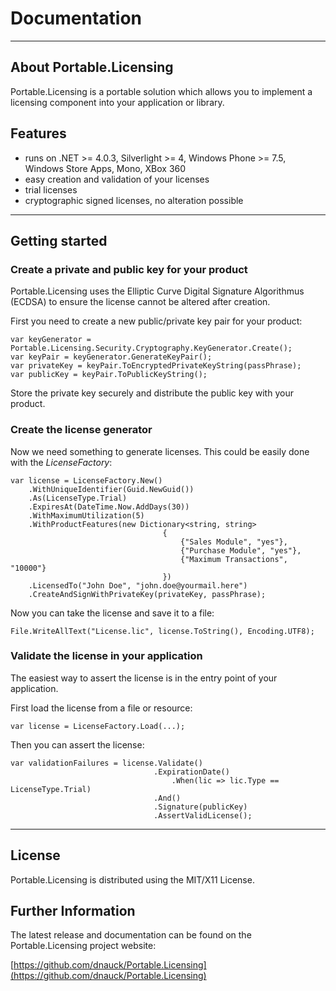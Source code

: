 # Documentation #

----------

## About Portable.Licensing ##

Portable.Licensing is a portable solution which allows you to implement a licensing component into your application or library.

## Features ##

- runs on .NET >= 4.0.3, Silverlight >= 4, Windows Phone >= 7.5, Windows Store Apps, Mono, XBox 360
- easy creation and validation of your licenses
- trial licenses
- cryptographic signed licenses, no alteration possible


----------


## Getting started ##
### Create a private and public key for your product ###

Portable.Licensing uses the Elliptic Curve Digital Signature Algorithmus (ECDSA) to ensure the license cannot be altered after creation.

First you need to create a new public/private key pair for your product:

    var keyGenerator = Portable.Licensing.Security.Cryptography.KeyGenerator.Create(); 
    var keyPair = keyGenerator.GenerateKeyPair(); 
    var privateKey = keyPair.ToEncryptedPrivateKeyString(passPhrase);  
    var publicKey = keyPair.ToPublicKeyString();

Store the private key securely and distribute the public key with your product.


### Create the license generator ###


Now we need something to generate licenses. This could be easily done with the *LicenseFactory*:

    var license = LicenseFactory.New()  
        .WithUniqueIdentifier(Guid.NewGuid())  
        .As(LicenseType.Trial)  
        .ExpiresAt(DateTime.Now.AddDays(30))  
        .WithMaximumUtilization(5)  
        .WithProductFeatures(new Dictionary<string, string>  
                                      {  
                                          {"Sales Module", "yes"},  
                                          {"Purchase Module", "yes"},  
                                          {"Maximum Transactions", "10000"}  
                                      })  
        .LicensedTo("John Doe", "john.doe@yourmail.here")  
        .CreateAndSignWithPrivateKey(privateKey, passPhrase);

Now you can take the license and save it to a file:

    File.WriteAllText("License.lic", license.ToString(), Encoding.UTF8);


### Validate the license in your application ###

The easiest way to assert the license is in the entry point of your application.

First load the license from a file or resource:

    var license = LicenseFactory.Load(...);

Then you can assert the license:

    var validationFailures = license.Validate()  
                                    .ExpirationDate()  
                                        .When(lic => lic.Type == LicenseType.Trial)  
                                    .And()  
                                    .Signature(publicKey)  
                                    .AssertValidLicense();

----------


## License ##

Portable.Licensing is distributed using the MIT/X11 License.

## Further Information ##

The latest release and documentation can be found on the Portable.Licensing project website:

[https://github.com/dnauck/Portable.Licensing](https://github.com/dnauck/Portable.Licensing)
